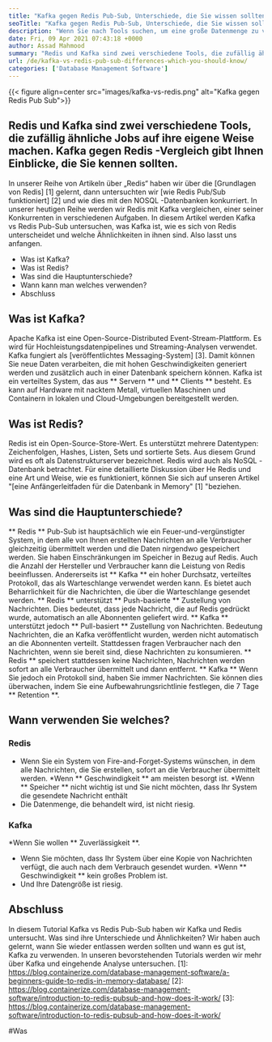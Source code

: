 ```yaml
---
title: "Kafka gegen Redis Pub-Sub, Unterschiede, die Sie wissen sollten" 
seoTitle: "Kafka gegen Redis Pub-Sub, Unterschiede, die Sie wissen sollten" 
description: "Wenn Sie nach Tools suchen, um eine große Datenmenge zu verwalten und zwischen Kafka und Redis zu verwechseln. Dieser Artikel Kafka vs Redis Pub-Sub hilft Ihnen." 
date: Fri, 09 Apr 2021 07:43:18 +0000
author: Assad Mahmood
summary: "Redis und Kafka sind zwei verschiedene Tools, die zufällig ähnliche Jobs auf ihre eigene Weise machen. Kafka gegen Redis -Vergleich gibt Ihnen Einblicke, die Sie kennen sollten." 
url: /de/kafka-vs-redis-pub-sub-differences-which-you-should-know/
categories: ['Database Management Software']
---
```


{{< figure align=center src="images/kafka-vs-redis.png" alt="Kafka gegen Redis Pub Sub">}}


## Redis und Kafka sind zwei verschiedene Tools, die zufällig ähnliche Jobs auf ihre eigene Weise machen. Kafka gegen Redis -Vergleich gibt Ihnen Einblicke, die Sie kennen sollten.
In unserer Reihe von Artikeln über „Redis“ haben wir über die [Grundlagen von Redis] [1] gelernt, dann untersuchten wir [wie Redis Pub/Sub funktioniert] [2] und wie dies mit den NOSQL -Datenbanken konkurriert. In unserer heutigen Reihe werden wir Redis mit Kafka vergleichen, einer seiner Konkurrenten in verschiedenen Aufgaben. In diesem Artikel werden Kafka vs Redis Pub-Sub untersuchen, was Kafka ist, wie es sich von Redis unterscheidet und welche Ähnlichkeiten in ihnen sind. Also lasst uns anfangen.
  * Was ist Kafka?
  * Was ist Redis?
  * Was sind die Hauptunterschiede?
  * Wann kann man welches verwenden?
  * Abschluss

## Was ist Kafka?
Apache Kafka ist eine Open-Source-Distributed Event-Stream-Plattform. Es wird für Hochleistungsdatenpipelines und Streaming-Analysen verwendet. Kafka fungiert als [veröffentlichtes Messaging-System] [3]. Damit können Sie neue Daten verarbeiten, die mit hohen Geschwindigkeiten generiert werden und zusätzlich auch in einer Datenbank speichern können.
Kafka ist ein verteiltes System, das aus ** Servern ** und ** Clients ** besteht. Es kann auf Hardware mit nacktem Metall, virtuellen Maschinen und Containern in lokalen und Cloud-Umgebungen bereitgestellt werden.

## Was ist Redis?
Redis ist ein Open-Source-Store-Wert. Es unterstützt mehrere Datentypen: Zeichenfolgen, Hashes, Listen, Sets und sortierte Sets. Aus diesem Grund wird es oft als Datenstrukturserver bezeichnet.
Redis wird auch als NoSQL -Datenbank betrachtet. Für eine detaillierte Diskussion über He Redis und eine Art und Weise, wie es funktioniert, können Sie sich auf unseren Artikel "[eine Anfängerleitfaden für die Datenbank in Memory" [1] "beziehen.

## Was sind die Hauptunterschiede?
** Redis ** Pub-Sub ist hauptsächlich wie ein Feuer-und-vergünstigter System, in dem alle von Ihnen erstellten Nachrichten an alle Verbraucher gleichzeitig übermittelt werden und die Daten nirgendwo gespeichert werden. Sie haben Einschränkungen im Speicher in Bezug auf Redis. Auch die Anzahl der Hersteller und Verbraucher kann die Leistung von Redis beeinflussen.
Andererseits ist ** Kafka ** ein hoher Durchsatz, verteiltes Protokoll, das als Warteschlange verwendet werden kann. Es bietet auch Beharrlichkeit für die Nachrichten, die über die Warteschlange gesendet werden.
** Redis ** unterstützt ** Push-basierte ** Zustellung von Nachrichten. Dies bedeutet, dass jede Nachricht, die auf Redis gedrückt wurde, automatisch an alle Abonnenten geliefert wird.
** Kafka ** unterstützt jedoch ** Pull-basiert ** Zustellung von Nachrichten. Bedeutung Nachrichten, die an Kafka veröffentlicht wurden, werden nicht automatisch an die Abonnenten verteilt. Stattdessen fragen Verbraucher nach den Nachrichten, wenn sie bereit sind, diese Nachrichten zu konsumieren.
** Redis ** speichert stattdessen keine Nachrichten, Nachrichten werden sofort an alle Verbraucher übermittelt und dann entfernt. ** Kafka ** Wenn Sie jedoch ein Protokoll sind, haben Sie immer Nachrichten. Sie können dies überwachen, indem Sie eine Aufbewahrungsrichtlinie festlegen, die 7 Tage ** Retention **.

## Wann verwenden Sie welches?

### Redis
  * Wenn Sie ein System von Fire-and-Forget-Systems wünschen, in dem alle Nachrichten, die Sie erstellen, sofort an die Verbraucher übermittelt werden.
  *Wenn ** Geschwindigkeit ** am meisten besorgt ist.
  *Wenn ** Speicher ** nicht wichtig ist und Sie nicht möchten, dass Ihr System die gesendete Nachricht enthält
  * Die Datenmenge, die behandelt wird, ist nicht riesig.

### Kafka
  *Wenn Sie wollen ** Zuverlässigkeit **.
  * Wenn Sie möchten, dass Ihr System über eine Kopie von Nachrichten verfügt, die auch nach dem Verbrauch gesendet wurden.
  *Wenn ** Geschwindigkeit ** kein großes Problem ist.
  * Und Ihre Datengröße ist riesig.

## Abschluss
In diesem Tutorial Kafka vs Redis Pub-Sub haben wir Kafka und Redis untersucht. Was sind ihre Unterschiede und Ähnlichkeiten? Wir haben auch gelernt, wann Sie wieder entlassen werden sollten und wann es gut ist, Kafka zu verwenden. In unseren bevorstehenden Tutorials werden wir mehr über Kafka und eingehende Analyse untersuchen.
[1]: https://blog.containerize.com/database-management-software/a-beginners-guide-to-redis-in-memory-database/
[2]: https://blog.containerize.com/database-management-software/introduction-to-redis-pubsub-and-how-does-it-work/
[3]: https://blog.containerize.com/database-management-software/introduction-to-redis-pubsub-and-how-does-it-work/

#Was
